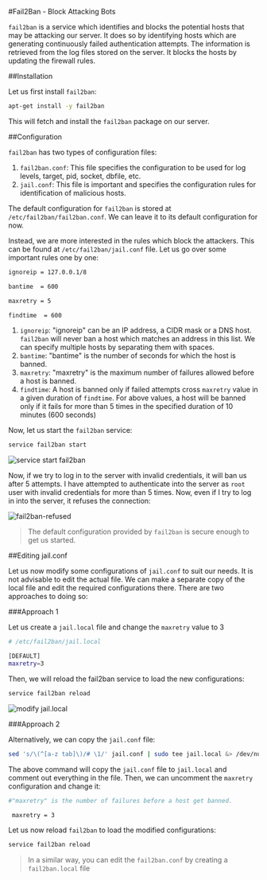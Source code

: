 #Fail2Ban - Block Attacking Bots

`fail2ban` is a service which identifies and blocks the potential hosts that may be attacking our server. It does so by identifying hosts which are generating continuously failed authentication attempts. The information is retrieved from the log files stored on the server. It blocks the hosts by updating the firewall rules.

##Installation

Let us first install `fail2ban`:

```bash
apt-get install -y fail2ban
```

This will fetch and install the `fail2ban` package on our server.

##Configuration

`fail2ban` has two types of configuration files:

1. `fail2ban.conf`: This file specifies the configuration to be used for log levels, target, pid, socket, dbfile, etc.
2. `jail.conf`: This file is important and specifies the configuration rules for identification of malicious hosts.


The default configuration for `fail2ban` is stored at `/etc/fail2ban/fail2ban.conf`. We can leave it to its default configuration for now. 

Instead, we are more interested in the rules which block the attackers. This can be found at `/etc/fail2ban/jail.conf` file. Let us go over some important rules one by one:

```bash
ignoreip = 127.0.0.1/8

bantime  = 600

maxretry = 5

findtime  = 600
```

1. `ignoreip`: "ignoreip" can be an IP address, a CIDR mask or a DNS host. `fail2ban` will never ban a host which matches an address in this list. We can specify multiple hosts by separating them with spaces.
2. `bantime`: "bantime" is the number of seconds for which the host is banned.
3. `maxretry`: "maxretry" is the maximum number of failures allowed before a host is banned.
4. `findtime`: A host is banned only if failed attempts cross `maxretry` value in a given duration of `findtime`. For above values, a host will be banned only if it fails for more than 5 times in the specified duration of 10 minutes (600 seconds)

Now, let us start the `fail2ban` service:

```bash
service fail2ban start
```

![service start fail2ban](https://virajkhatavkar.com/wp-content/uploads/2017/01/service-fail2ban-start.gif)

Now, if we try to log in to the server with invalid credentials, it will ban us after 5 attempts. I have attempted to authenticate into the server as `root` user with invalid credentials for more than 5 times. Now, even if I try to log in into the server, it refuses the connection:

![fail2ban-refused](https://virajkhatavkar.com/wp-content/uploads/2017/01/fail2ban-refused.gif)

>The default configuration provided by `fail2ban` is secure enough to get us started.

##Editing jail.conf

Let us now modify some configurations of `jail.conf` to suit our needs. It is not advisable to edit the actual file. We can make a separate copy of the local file and edit the required configurations there. There are two approaches to doing so:

###Approach 1

Let us create a `jail.local` file and change the `maxretry` value to 3

```bash
# /etc/fail2ban/jail.local

[DEFAULT]
maxretry=3
```

Then, we will reload the fail2ban service to load the new configurations:

```bash
service fail2ban reload
```

![modify jail.local](https://virajkhatavkar.com/wp-content/uploads/2017/01/modify-jail.local_.gif)

###Approach 2

Alternatively, we can copy the `jail.conf` file:

```bash
sed 's/\(^[a-z tab]\)/# \1/' jail.conf | sudo tee jail.local &> /dev/null
```

The above command will copy the `jail.conf` file to `jail.local` and comment out everything in the file. Then, we can uncomment the `maxretry` configuration and change it:

```bash
#"maxretry" is the number of failures before a host get banned.

 maxretry = 3
```

Let us now reload `fail2ban` to load the modified configurations:

```bash
service fail2ban reload
```

>In a similar way, you can edit the `fail2ban.conf` by creating a `fail2ban.local` file